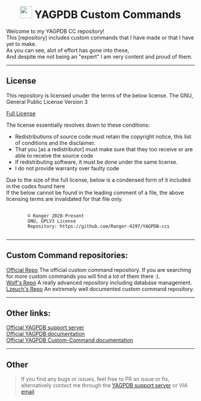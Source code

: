 <center><h1><img src="https://yagpdb.xyz/static/img/logo_y.png" alt="" height=32px width=32px></img>&nbspYAGPDB Custom Commands</h1></center>

<p>Welcome to my YAGPDB CC repository!<br>
This [repository] includes custom commands that I have made or that I have yet to make.<br>
As you can see, alot of effort has gone into these,<br>
And despite me not being an "expert" I am very content and proud of them.</p>

<hr>

<h2>License</h2>

<p>This repository is licensed unuder the terms of the below license. The GNU, General Public License Version 3</p>

<a href="https://github.com/Ranger-4297/YAGPDB-ccs/blob/main/LICENSE">Full License</a><br>

<p>The license essentially revolves down to these conditions:
<ul>
    <li>Redistributions of source code must retain the copyright notice, this list of conditions and the disclaimer.</li>
    <li>That you [as a redistributor] must make sure that they too receive or are able to receive the source code</li>
    <li>If redistributing software, it must be done under the same license.</li>
    <li>I do not provide warranty over faulty code</li>
</ul>
</p>

<p>Due to the size of the full license, below is a condensed form of it included in the codes found here<br>
If the below cannot be found in the leading comment of a file, the above licensing terms are invalidated for that file only.
</p>

<pre>
    <code "color:white;background-color:black">
        ©️ Ranger 2020-Present
        GNU, GPLV3 License
        Repository: https://github.com/Ranger-4297/YAGPDB-ccs
    </code>
</pre>

<hr>

<h2>Custom Command repositories:</h2>
<a href="https://github.com/yagpdb-cc/yagpdb-cc">Official Repo</a> The official custom command repository. If you are searching for more custom commands you will find a lot of them there :).<br>
<a href="https://github.com/BlackWolfWoof/yagpdb-cc">Wolf's Repo</a> A really advanced repository including database management.<br>
<a href="https://github.com/l-zeuch/lagpdb-cc">Lzeuch's Repo</a> An extremely well documented custom command repository.

<hr>

<h2>Other links:</h2>
<a href="https://discord.gg/4uY54rw">Official YAGPDB support server</a><br> 
<a href="https://docs.yagpdb.xyz/">Official YAGPDB documentation</a><br>
<a href="https://learn.yagpdb.xyz/">Official YAGPDB Custom-Command documentation</a>

<hr>

<h2>Other</h2>

<blockquote>If you find any bugs or issues, feel free to PR an issue or fix, alternatively contact me through the <a href="https://discord.gg/4uY54rw">YAGPDB support server</a> or VIA <a href="mailto:a.rhyker@gmail.com">email</a></blockquote>
